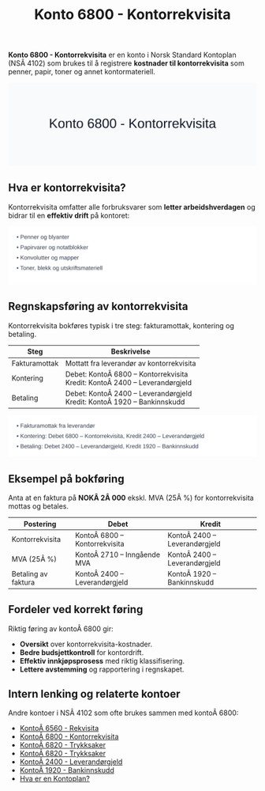 ﻿---
title: "Konto 6800 - Kontorrekvisita"
meta_title: "6800-kontorrekvisita"
meta_description: '**Konto 6800 - Kontorrekvisita** er en konto i Norsk Standard Kontoplan (NSÂ 4102) som brukes til å registrere **kostnader til kontorrekvisita** som penner, pa...'
slug: 6800-kontorrekvisita
type: blog
layout: pages/single
---

**Konto 6800 - Kontorrekvisita** er en konto i Norsk Standard Kontoplan (NSÂ 4102) som brukes til å registrere **kostnader til kontorrekvisita** som penner, papir, toner og annet kontormateriell.

![Illustrasjon av konto 6800 Kontorrekvisita](6800-kontorrekvisita-image.svg)

## Hva er kontorrekvisita?

Kontorrekvisita omfatter alle forbruksvarer som **letter arbeidshverdagen** og bidrar til en **effektiv drift** på kontoret:

![Typer kontorrekvisita](kontorrekvisita-typer.svg)

## Regnskapsføring av kontorrekvisita

Kontorrekvisita bokføres typisk i tre steg: fakturamottak, kontering og betaling.

| Steg            | Beskrivelse                                               |
|-----------------|-----------------------------------------------------------|
| Fakturamottak   | Mottatt fra leverandør av kontorrekvisita                 |
| Kontering       | Debet: KontoÂ 6800 – Kontorrekvisita<br>Kredit: KontoÂ 2400 – Leverandørgjeld |
| Betaling        | Debet: KontoÂ 2400 – Leverandørgjeld<br>Kredit: KontoÂ 1920 – Bankinnskudd |

![Bokføringsprosess kontorrekvisita](kontorrekvisita-bokforing.svg)

## Eksempel på bokføring

Anta at en faktura på **NOKÂ 2Â 000** ekskl. MVA (25Â %) for kontorrekvisita mottas og betales.

| Postering             | Debet                      | Kredit                         |
|-----------------------|----------------------------|--------------------------------|
| Kontorrekvisita       | KontoÂ 6800 – Kontorrekvisita | KontoÂ 2400 – Leverandørgjeld |
| MVA (25Â %)            | KontoÂ 2710 – Inngående MVA  | KontoÂ 2400 – Leverandørgjeld |
| Betaling av faktura   | KontoÂ 2400 – Leverandørgjeld | KontoÂ 1920 – Bankinnskudd    |

## Fordeler ved korrekt føring

Riktig føring av kontoÂ 6800 gir:

* **Oversikt** over kontorrekvisita-kostnader.
* **Bedre budsjettkontroll** for kontordrift.
* **Effektiv innkjøpsprosess** med riktig klassifisering.
* **Lettere avstemming** og rapportering i regnskapet.

## Intern lenking og relaterte kontoer

Andre kontoer i NSÂ 4102 som ofte brukes sammen med kontoÂ 6800:

* [KontoÂ 6560 - Rekvisita](/blogs/kontoplan/6560-rekvisita "KontoÂ 6560 - Rekvisita")
* [KontoÂ 6800 - Kontorrekvisita](/blogs/kontoplan/6800-kontorrekvisita "KontoÂ 6800 - Kontorrekvisita")
* [KontoÂ 6820 - Trykksaker](/blogs/kontoplan/6820-trykksaker "KontoÂ 6820 - Trykksaker")
* [KontoÂ 6820 - Trykksaker](/blogs/kontoplan/6820-trykksaker "KontoÂ 6820 - Trykksaker")
* [KontoÂ 2400 - Leverandørgjeld](/blogs/kontoplan/2400-leverandorgjeld "KontoÂ 2400 - Leverandørgjeld")
* [KontoÂ 1920 - Bankinnskudd](/blogs/kontoplan/1920-bankinnskudd "KontoÂ 1920 - Bankinnskudd")
* [Hva er en Kontoplan?](/blogs/regnskap/hva-er-kontoplan "Hva er en Kontoplan? Komplett Guide til Kontoplaner i Norsk Regnskap")






